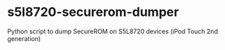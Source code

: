 # s5l8720-securerom-dumper
Python script to dump SecureROM on S5L8720 devices (iPod Touch 2nd generation)
